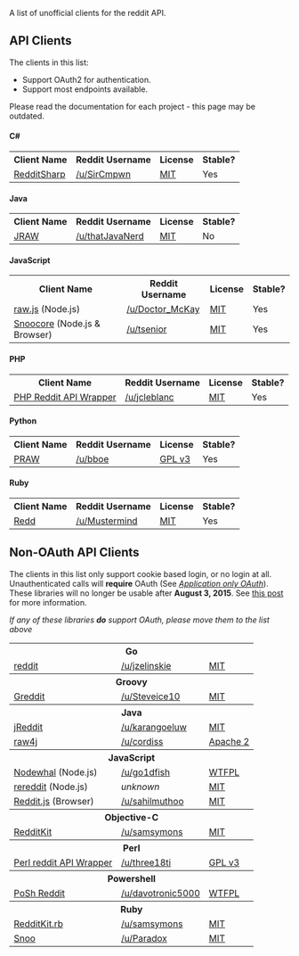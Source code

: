 A list of unofficial clients for the reddit API.

## API Clients

The clients in this list:

- Support OAuth2 for authentication.
- Support most endpoints available.

Please read the documentation for each project - this page may be outdated.

<h4>C#</h4>
<table>
  <tbody>
    <tr>
      <th>Client Name</th><th>Reddit Username</th><th>License</th><th>Stable?</th>
    </tr>
    <tr>
      <td><a href="https://github.com/SirCmpwn/RedditSharp">RedditSharp</a></td>
      <td><a href="http://reddit.com/user/SirCmpwn">/u/SirCmpwn</a></td>
      <td><a href="http://opensource.org/licenses/MIT">MIT</a></td>
      <td>Yes</td>
    </tr>
  </tbody>
</table>

#### Java

<table>
  <tbody>
    <tr>
      <th>Client Name</th><th>Reddit Username</th><th>License</th><th>Stable?</th>
    </tr>
    <tr>
      <td><a href="https://github.com/thatJavaNerd/JRAW">JRAW</a></td>
      <td><a href="http://www.reddit.com/user/thatJavaNerd">/u/thatJavaNerd</a></td>
      <td><a href="http://opensource.org/licenses/MIT">MIT</a></td>
      <td>No</td>
    </tr>
  </tbody>
</table>

#### JavaScript

<table>
  <tbody>
    <tr>
      <th>Client Name</th><th>Reddit Username</th><th>License</th><th>Stable?</th>
    </tr>
    <tr>
      <td><a href="https://bitbucket.org/Doctor_McKay/raw.js">raw.js</a> (Node.js)</td>
      <td><a href="http://www.reddit.com/user/Doctor_McKay">/u/Doctor_McKay</a></td>
      <td><a href="http://opensource.org/licenses/MIT">MIT</a></td>
      <td>Yes</td>
    </tr>
    <tr>
      <td><a href="https://github.com/trevorsenior/snoocore">Snoocore</a> (Node.js & Browser)</td>
      <td><a href="http://www.reddit.com/user/tsenior/">/u/tsenior</a></td>
      <td><a href="http://opensource.org/licenses/MIT">MIT</a></td>
      <td>Yes</td>
    </tr>
  </tbody>
</table>


#### PHP

<table>
  <tbody>
    <tr>
      <th>Client Name</th><th>Reddit Username</th><th>License</th><th>Stable?</th>
    </tr>
    <tr>
      <td><a href="https://github.com/jcleblanc/reddit-php-sdk">PHP Reddit API Wrapper</a></td>
      <td><a href="http://www.reddit.com/user/jcleblanc">/u/jcleblanc</a></td>
      <td><a href="http://opensource.org/licenses/MIT">MIT</a></td>
      <td>Yes</td>
    </tr>
  </tbody>
</table>

#### Python

<table>
  <tbody>
    <tr>
      <th>Client Name</th><th>Reddit Username</th><th>License</th><th>Stable?</th>
    </tr>
    <tr>
      <td><a href="https://github.com/praw-dev/praw">PRAW</a></td>
      <td><a href="http://www.reddit.com/user/bboe">/u/bboe</a></td>
      <td><a href="http://opensource.org/licenses/GPL-3.0">GPL v3</a></td>
      <td>Yes</td>
    </tr>
  </tbody>
</table>


#### Ruby

<table>
  <tbody>
    <tr>
      <th>Client Name</th><th>Reddit Username</th><th>License</th><th>Stable?</th>
    </tr>
    <tr>
      <td><a href="https://github.com/avidw/redd">Redd</a></td>
      <td><a href="http://www.reddit.com/user/Mustermind">/u/Mustermind</a></td>
      <td><a href="http://opensource.org/licenses/MIT">MIT</a></td>
      <td>Yes</td>
    </tr>
  </tbody>
</table>

## Non-OAuth API Clients

The clients in this list only support cookie based login, or no login at all. Unauthenticated calls will **require** OAuth (See [*Application only OAuth*](https://github.com/reddit/reddit/wiki/OAuth2#application-only-oauth)). These libraries will no longer be usable after **August 3, 2015**. See [this post](https://www.reddit.com/r/redditdev/comments/2ujhkr/important_api_licensing_terms_clarified/) for more information.

_If any of these libraries **do** support OAuth, please move them to the list above_


<table>
  <tbody>
    <tr><th colspan="3">Go</th></tr>
    <tr>
      <td><a href="https://github.com/jzelinskie/reddit">reddit</a></td>
      <td><a href="http://www.reddit.com/user/jzelinskie">/u/jzelinskie</a></td>
      <td><a href="http://opensource.org/licenses/MIT">MIT</a></td>
    </tr>
    </tr>
  </tbody>
  <tbody>
    <tr><th colspan="3">Groovy</th></tr>
    <tr>
      <td><a href="https://github.com/Steveice10/Greddit">Greddit</a></td>
      <td><a href="http://www.reddit.com/user/Steveice10">/u/Steveice10</a></td>
      <td><a href="http://opensource.org/licenses/MIT">MIT</a></td>
    </tr>
  </tbody>
  <tbody>
    <tr><th colspan="3">Java</th></tr>
    <tr>
      <td><a href="https://github.com/karan/jReddit">jReddit</a></td>
      <td><a href="http://www.reddit.com/user/karangoeluw">/u/karangoeluw</a></td>
      <td><a href="http://opensource.org/licenses/MIT">MIT</a></td>
    </t>
    <tr>
      <td><a href="https://github.com/corydissinger/raw4j">raw4j</a></td>
      <td><a href="http://www.reddit.com/user/cordiss">/u/cordiss</a></td>
      <td><a href="http://www.apache.org/licenses/LICENSE-2.0">Apache 2</a></td>
    </tr>
  </tbody>
  <tbody>
    <tr><th colspan="3">JavaScript</th></tr>
    <tr>
      <td><a href="https://github.com/go1dfish/nodewhal">Nodewhal</a> (Node.js)</td>
      <td><a href="http://www.reddit.com/user/go1dfish">/u/go1dfish</a></td>
      <td><a href="http://www.wtfpl.net/">WTFPL</a></td>
    </tr>
    <tr>
      <td><a href="https://github.com/chuckpreslar/rereddit">rereddit</a> (Node.js)</td>
      <td><i>unknown</i></td>
      <td><a href="http://opensource.org/licenses/MIT">MIT</a></td>
    </tr>
    <tr>
      <td><a href="https://github.com/sahilm/reddit.js">Reddit.js</a> (Browser)</td>
      <td><a href="http://www.reddit.com/user/sahilmuthoo">/u/sahilmuthoo</a></td>
      <td><a href="http://opensource.org/licenses/MIT">MIT</a></td>
    </tr>
  </tbody>
  <tbody>
    <tr><th colspan="3">Objective-C</th></tr>
    <tr>
      <td><a href="https://github.com/samsymons/RedditKit">RedditKit</a></td>
      <td><a href="http://www.reddit.com/user/samsymons">/u/samsymons</a></td>
      <td><a href="http://opensource.org/licenses/MIT">MIT</a></td>
    </tr>
  </tbody>
  <tbody>
    <tr><th colspan="3">Perl</th></tr>
    <tr>
      <td><a href="https://github.com/three18ti/Reddit.pm">Perl reddit API Wrapper</a></td>
      <td><a href="http://www.reddit.com/user/three18ti">/u/three18ti</a></td>
      <td><a href="http://opensource.org/licenses/GPL-3.0">GPL v3</a></td>
    </tr>
  </tbody>
  <tbody>
    <tr><th colspan="3">Powershell</th></tr>
    <tr>
      <td><a href="https://github.com/davotronic5000/PoSh_Reddit">PoSh Reddit</a></td>
      <td><a href="http://www.reddit.com/user/davotronic5000">/u/davotronic5000</a></td>
      <td><a href="http://www.wtfpl.net/">WTFPL</a></td>
    </tr>
  </tbody>
  <tbody>
    <tr><th colspan="3">Ruby</th></tr>
    <tr>
      <td><a href="https://github.com/samsymons/RedditKit.rb">RedditKit.rb</a></td>
      <td><a href="http://www.reddit.com/user/samsymons">/u/samsymons</a></td>
      <td><a href="http://opensource.org/licenses/MIT">MIT</a></td>
    </tr>
    <tr>
      <td><a href="https://github.com/paradox460/snoo">Snoo</a></td>
      <td><a href="http://www.reddit.com/user/Paradox">/u/Paradox</a></td>
      <td><a href="http://opensource.org/licenses/MIT">MIT</a></td>
    </tr>
  </tbody>
</table>